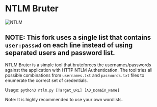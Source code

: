 # NTLM Bruter
![NTLM](https://github.com/smaranchand/ntlm_bruter/blob/main/ntlm-bruter.png)

## NOTE: This fork uses a single list that contains `user:passwd` on each line instead of using separated users and password list.

NTLM Bruter is a simple tool that bruteforces the usernames/passwords against the application with HTTP NTLM Authentication.
The tool tries all possible combinations from ```usernames.txt``` and ```passwords.txt``` files to enumerate the correct set of credentials.


Usage: ```python3 ntlm.py [Target_URL] [AD_Domain_Name]```

Note: It is highly recommended to use your own wordlists.
